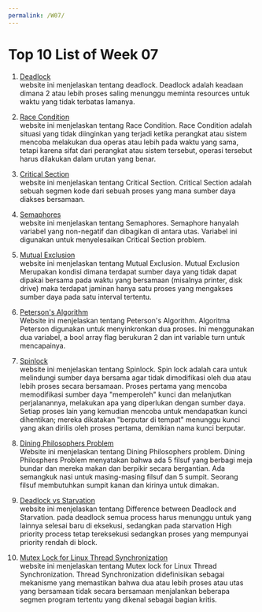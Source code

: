 ```yaml
---
permalink: /W07/
---
```


# Top 10 List of Week 07

1. [Deadlock](https://student.blog.dinus.ac.id/ganiarianto/2016/11/30/deadlock-pada-sistem-operasi/)<br>
website ini menjelaskan tentang deadlock.
Deadlock adalah keadaan dimana 2 atau lebih proses saling menunggu meminta resources untuk waktu yang tidak terbatas lamanya. 

2. [Race Condition](https://searchstorage.techtarget.com/definition/race-condition#)<br>
website ini menjelaskan tentang Race Condition.
Race Condition adalah situasi yang tidak diinginkan yang terjadi ketika perangkat atau sistem mencoba melakukan dua operas atau lebih pada waktu yang sama, tetapi karena sifat dari perangkat atau sistem tersebut, operasi tersebut harus dilakukan dalam urutan yang benar.

3. [Critical Section](http://muhammadmiftahpratama.blogspot.com/p/criticalsection-adalah-segmen-kode-d.html#)<br>
website ini menjelaskan tentang Critical Section.
Critical Section adalah sebuah segmen kode dari sebuah proses yang mana sumber daya diakses bersamaan.

4. [Semaphores](https://www.geeksforgeeks.org/semaphores-in-process-synchronization/)<br>
website ini menjelaskan tentang Semaphores.
Semaphore hanyalah variabel yang non-negatif dan dibagikan di antara utas. Variabel ini digunakan untuk menyelesaikan Critical Section problem.

5. [Mutual Exclusion](https://aristysaputri3.wordpress.com/sistem-operasi/mutual-exclusion/#)<br>
website ini menjelaskan tentang Mutual Exclusion.
Mutual Exclusion Merupakan kondisi dimana terdapat sumber daya yang tidak dapat dipakai bersama pada waktu yang bersamaan (misalnya printer, disk drive) maka terdapat jaminan hanya satu proses yang mengakses sumber daya pada satu interval tertentu.

6. [Peterson's Algorithm](https://www.geeksforgeeks.org/petersons-algorithm-in-process-synchronization/)<br>
Website ini menjelaskan tentang Peterson's Algorithm.
Algoritma Peterson digunakan untuk menyinkronkan dua proses. Ini menggunakan dua variabel, a bool array flag berukuran 2 dan int variable turn untuk mencapainya.

7. [Spinlock](https://qastack.id/unix/5088/what-is-a-spinlock-in-linux)<br>
website ini menjelaskan tentang Spinlock.
Spin lock adalah cara untuk melindungi sumber daya bersama agar tidak dimodifikasi oleh dua atau lebih proses secara bersamaan. Proses pertama yang mencoba memodifikasi sumber daya "memperoleh" kunci dan melanjutkan perjalanannya, melakukan apa yang diperlukan dengan sumber daya. Setiap proses lain yang kemudian mencoba untuk mendapatkan kunci dihentikan; mereka dikatakan "berputar di tempat" menunggu kunci yang akan dirilis oleh proses pertama, demikian nama kunci berputar.

8. [Dining Philosophers Problem](https://www.tutorialspoint.com/dining-philosophers-problem-dpp#)<br>
Website ini menjelaskan tentang Dining Philosophers problem. 
Dining Philosphers Problem menyatakan bahwa ada 5 filsuf yang berbagi meja bundar dan mereka makan dan berpikir secara bergantian. Ada semangkuk nasi untuk masing-masing filsuf dan 5 sumpit. Seorang filsuf membutuhkan sumpit kanan dan kirinya untuk dimakan.

9. [Deadlock vs Starvation](https://www.geeksforgeeks.org/difference-between-deadlock-and-starvation-in-os/)<br>
website ini menjelaskan tentang Difference between Deadlock and Starvation.
pada deadlock semua process harus menunggu untuk yang lainnya selesai baru di eksekusi, sedangkan pada starvation High priority process tetap tereksekusi sedangkan proses yang mempunyai priority rendah di block.

10. [Mutex Lock for Linux Thread Synchronization](https://www.geeksforgeeks.org/mutex-lock-for-linux-thread-synchronization/)<br>
website ini menjelaskan tentang Mutex lock for Linux Thread Synchronization.
Thread Synchronization didefinisikan sebagai mekanisme yang memastikan bahwa dua atau lebih proses atau utas yang bersamaan tidak secara bersamaan menjalankan beberapa segmen program tertentu yang dikenal sebagai bagian kritis.

